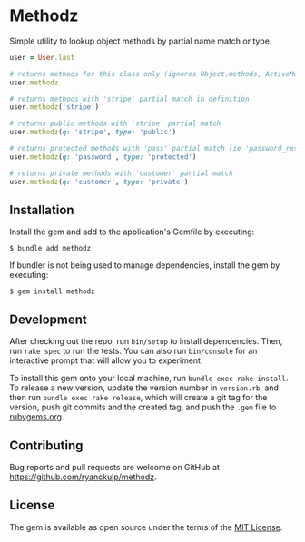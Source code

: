 # Methodz

Simple utility to lookup object methods by partial name match or type.

```rb
user = User.last

# returns methods for this class only (ignores Object.methods, ActiveModel::Dirty, and attribute getter/setters)
user.methodz

# returns methods with 'stripe' partial match in definition
user.methodz('stripe')

# returns public methods with 'stripe' partial match
user.methodz(q: 'stripe', type: 'public')

# returns protected methods with 'pass' partial match (ie 'password_reset!')
user.methodz(q: 'password', type: 'protected')

# returns private methods with 'customer' partial match
user.methodz(q: 'customer', type: 'private')
```

## Installation

Install the gem and add to the application's Gemfile by executing:

    $ bundle add methodz

If bundler is not being used to manage dependencies, install the gem by executing:

    $ gem install methodz

## Development

After checking out the repo, run `bin/setup` to install dependencies. Then, run `rake spec` to run the tests. You can also run `bin/console` for an interactive prompt that will allow you to experiment.

To install this gem onto your local machine, run `bundle exec rake install`. To release a new version, update the version number in `version.rb`, and then run `bundle exec rake release`, which will create a git tag for the version, push git commits and the created tag, and push the `.gem` file to [rubygems.org](https://rubygems.org).

## Contributing

Bug reports and pull requests are welcome on GitHub at https://github.com/ryanckulp/methodz.

## License

The gem is available as open source under the terms of the [MIT License](https://opensource.org/licenses/MIT).
